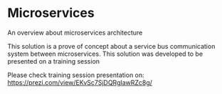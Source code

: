 # Microservices
An overview about microservices architecture

This solution is a prove of concept about a service bus communication system between microservices.
This solution was developed to be presented on a training session

Please check training session presentation on:
https://prezi.com/view/EKvSc7SjDQRgIawRZc8g/
